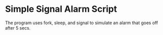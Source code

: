 # Simple Signal Alarm Script
 The program uses fork,  sleep,  and  signal to simulate an alarm  that goes off after  5 secs.
